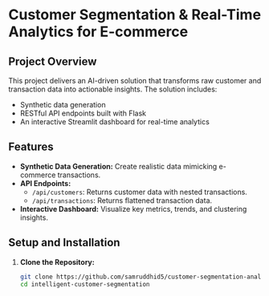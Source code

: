 # Customer Segmentation & Real-Time Analytics for E-commerce

## Project Overview
This project delivers an AI-driven solution that transforms raw customer and transaction data into actionable insights. The solution includes:
- Synthetic data generation
- RESTful API endpoints built with Flask
- An interactive Streamlit dashboard for real-time analytics

## Features
- **Synthetic Data Generation:** Create realistic data mimicking e-commerce transactions.
- **API Endpoints:** 
  - `/api/customers`: Returns customer data with nested transactions.
  - `/api/transactions`: Returns flattened transaction data.
- **Interactive Dashboard:** Visualize key metrics, trends, and clustering insights.

## Setup and Installation
1. **Clone the Repository:**
   ```bash
   git clone https://github.com/samruddhid5/customer-segmentation-analytics.git
   cd intelligent-customer-segmentation

